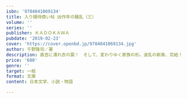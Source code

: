 ```yaml
---
isbn: '9784041069134'
title: 入り婿侍商い帖 凶作年の騒乱（三）
volume: ''
series: ''
publisher: ＫＡＤＯＫＡＷＡ
pubdate: '2019-02-23'
cover: 'https://cover.openbd.jp/9784041069134.jpg'
author: 千野隆司／著
description: 直吉に濡れ衣の罠！　そして、変わりゆく家族の形。波乱の新章、完結！
price: '680'
genre: ''
target: 一般
format: 文庫
content: 日本文学、小説・物語

---
```


